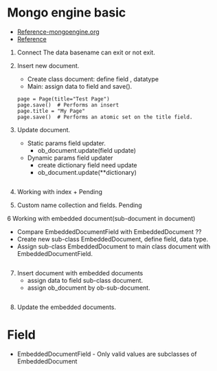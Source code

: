# Mongo engine basic
+ [Reference-mongoengine.org](https://docs.mongoengine.org/guide/document-instances.html#saving-and-deleting-documents)
+ [Reference](https://github.com/parisnakitakejser/video-tutorial-python-code/tree/master/mongoengine)

1. Connect
   The data basename can exit or not exit.
2. Insert new document.
   + Create class document: define field , datatype
   + Main: assign data to field and save().
   ```
   page = Page(title="Test Page")
   page.save()  # Performs an insert
   page.title = "My Page"
   page.save()  # Performs an atomic set on the title field.
   ```
    
3. Update document.
   + Static params field updater.
      + ob_document.update(field update)
   + Dynamic params field updater
      + create dictionary field need update
      + ob_document.update(**dictionary)
   ```
   ```
4. Working with index
   +
   Pending

5. Custom name collection and fields.
   Pending
   
6 Working with embedded document(sub-document in document)
   + Compare EmbeddedDocumentField with EmbeddedDocument ??
   + Create new sub-class EmbeddedDocument, define field, data type.
   + Assign sub-class EmbeddedDocument to main class document with EmbeddedDocumentField.
   ```
   ```

7. Insert document with embedded documents
   + assign data to field sub-class document.
   + assign ob_document by ob-sub-document.
   ```
   ```
8. Update the embedded documents.
   
   
# Field
+ EmbeddedDocumentField - Only valid values are subclasses of EmbeddedDocument
  
      